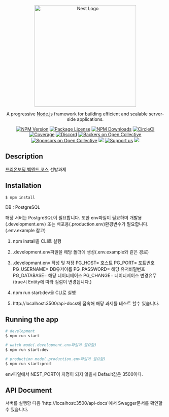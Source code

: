 <p align="center">
  <a href="http://nestjs.com/" target="blank"><img src="https://nestjs.com/img/logo_text.svg" width="320" alt="Nest Logo" /></a>
</p>

[circleci-image]: https://img.shields.io/circleci/build/github/nestjs/nest/master?token=abc123def456
[circleci-url]: https://circleci.com/gh/nestjs/nest

  <p align="center">A progressive <a href="http://nodejs.org" target="_blank">Node.js</a> framework for building efficient and scalable server-side applications.</p>
    <p align="center">
<a href="https://www.npmjs.com/~nestjscore" target="_blank"><img src="https://img.shields.io/npm/v/@nestjs/core.svg" alt="NPM Version" /></a>
<a href="https://www.npmjs.com/~nestjscore" target="_blank"><img src="https://img.shields.io/npm/l/@nestjs/core.svg" alt="Package License" /></a>
<a href="https://www.npmjs.com/~nestjscore" target="_blank"><img src="https://img.shields.io/npm/dm/@nestjs/common.svg" alt="NPM Downloads" /></a>
<a href="https://circleci.com/gh/nestjs/nest" target="_blank"><img src="https://img.shields.io/circleci/build/github/nestjs/nest/master" alt="CircleCI" /></a>
<a href="https://coveralls.io/github/nestjs/nest?branch=master" target="_blank"><img src="https://coveralls.io/repos/github/nestjs/nest/badge.svg?branch=master#9" alt="Coverage" /></a>
<a href="https://discord.gg/G7Qnnhy" target="_blank"><img src="https://img.shields.io/badge/discord-online-brightgreen.svg" alt="Discord"/></a>
<a href="https://opencollective.com/nest#backer" target="_blank"><img src="https://opencollective.com/nest/backers/badge.svg" alt="Backers on Open Collective" /></a>
<a href="https://opencollective.com/nest#sponsor" target="_blank"><img src="https://opencollective.com/nest/sponsors/badge.svg" alt="Sponsors on Open Collective" /></a>
  <a href="https://paypal.me/kamilmysliwiec" target="_blank"><img src="https://img.shields.io/badge/Donate-PayPal-ff3f59.svg"/></a>
    <a href="https://opencollective.com/nest#sponsor"  target="_blank"><img src="https://img.shields.io/badge/Support%20us-Open%20Collective-41B883.svg" alt="Support us"></a>
  <a href="https://twitter.com/nestframework" target="_blank"><img src="https://img.shields.io/twitter/follow/nestframework.svg?style=social&label=Follow"></a>
</p>
  <!--[![Backers on Open Collective](https://opencollective.com/nest/backers/badge.svg)](https://opencollective.com/nest#backer)
  [![Sponsors on Open Collective](https://opencollective.com/nest/sponsors/badge.svg)](https://opencollective.com/nest#sponsor)-->

## Description

[프리온보딩 백엔드 코스](https://www.wanted.co.kr/events/pre_ob_be_4) 선발과제

## Installation

```bash
$ npm install
```

DB : PostgreSQL

해당 서버는 PostgreSQL이 필요합니다. 또한 env파일이 필요하며 개발용(.development.env) 또는 배포용(.production.env)환경변수가 필요합니다.(.env.example 참고)

1. npm install을 CLI로 실행

2. .development.env파일을 해당 폴더에 생성(.env.example와 같은 경로)

3. .developmant.env 작성 및 저장
PG_HOST= 호스트
PG_PORT= 포트번호
PG_USERNAME= DB유저이름
PG_PASSWORD= 해당 유저비밀번호
PG_DATABASE= 해당 데이터베이스
PG_CHANGE= 데이터베이스 변경유무(true시 Entity에 따라 컬럼이 변경됩니다.)

4. npm run start:dev을 CLI로 실행

5. http://localhost:3500/api-docs에 접속해 해당 과제를 테스트 할수 있습니다.

## Running the app

```bash
# development
$ npm run start

# watch mode(.development.env파일이 필요함)
$ npm run start:dev

# production mode(.production.env파일이 필요함)
$ npm run start:prod
```

env파일에서 NEST_PORT이 지정이 되지 않을시 Default값은 3500이다.

## API Document

서버를 실행항 다음 'http://localhost:3500/api-docs'에서 Swagger문서를 확인할수 있습니다.